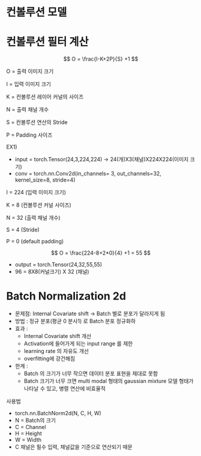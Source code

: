 # 컨볼루션 모델

# 컨볼루션 필터 계산

$$
O = \frac{I-K+2P}{S} +1
$$

O = 출력 이미지 크기

I = 입력 이미지 크기

K = 컨볼루션 레이어 커널의 사이즈

N = 출력 채널 개수

S = 컨볼루션 연산의 Stride

P = Padding 사이즈

EX1) 

- input = torch.Tensor(24,3,224,224) → 24(개)X3(채널)X224X224(이미지 크기)
- conv = torch.nn.Conv2d(in_channels= 3, out_channels=32, kernel_size=8, stride=4)

I = 224 (입력 이미지 크기)

K =  8 (컨볼루션 커널 사이즈)

N = 32 (출력 채널 개수)

S = 4 (Stride)

P = 0 (default padding)

$$
O = \frac{224-8+2*0}{4} +1 = 55
$$

- output = torch.Tensor(24,32,55,55)
- 96 = 8X8(커널크기) X 32 (채널)

# Batch Normalization 2d

- 문제점: Internal Covariate shift → Batch 별로 분포가 달라지게 됨
- 방법 : 정규 분포(평균 0 분사1) 로 Batch 분포 정규화하
- 효과 :
    - Internal Covariate shift 개선
    - Activation에 들어가게 되는 input range 를 제한
    - learning rate 의 자유도 개선
    - overfitting에 강건해짐
- 한계 :
    - Batch 의 크기가 너무 작으면 데이터 분포 표현을 제대로 못함
    - Batch 크기가 너무 크면 multi modal 형태의  gaussian mixture 모델 형태가 나타날 수 있고, 병렬 연산에 비효율적

사용법

- torch.nn.BatchNorm2d(N, C, H, W)
- N = Batch의 크기
- C = Channel
- H = Height
- W = Width
- C 채널은 필수 입력, 채널값을 기준으로 연산되기 때문